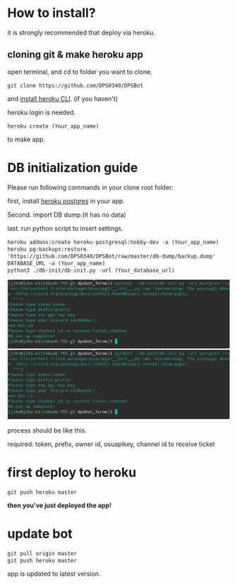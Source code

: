 # How to install?

it is strongly recommended that deploy via heroku.


## cloning git & make heroku app

open terminal, and cd to folder you want to clone.

```
git clone https://github.com/DPS0340/DPSBot
```
and [install heroku CLI](https://devcenter.heroku.com/articles/heroku-cli#download-and-install). (if you haven't)

heroku login is needed.

```
heroku create (Your_app_name)
```
to make app.


# DB initialization guide

Please run following commands in your clone root folder:

first, install [heroku postgres](https://elements.heroku.com/addons/heroku-postgresql) in your app.

Second. import DB dump.(it has no data)

last. run python script to insert settings.


```
heroku addons:create heroku-postgresql:hobby-dev -a (Your_app_name)
heroku pg:backups:restore 'https://github.com/DPS0340/DPSBot/raw/master/db-dump/backup.dump' DATABASE_URL -a (Your_app_name)
python3 ./db-init/db-init.py -url (Your_database_url)
```


![db-setup-heroku](https://github.com/DPS0340/DPSBot/blob/gh-pages/Screenshot_20181223_162448.png)
![db-init.py](https://github.com/DPS0340/DPSBot/blob/gh-pages/Screenshot_20181223_162448.png)

process should be like this.

required: token, prefix, owner id, osuapikey, channel id to receive ticket


# first deploy to heroku

```
git push heroku master
```

**then you've just deployed the app!**


# update bot

```
git pull origin master
git push heroku master
```
app is updated to latest version.
